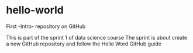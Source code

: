 # hello-world
First -Intro- repository on GitHub

This is part of the sprint 1 of data science course 
The sprint is about create a new GitHub repository and follow the Hello Word GitHub guide 
